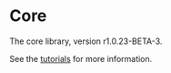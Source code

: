 # Core

The core library, version r1.0.23-BETA-3.

See the [tutorials](tutorials/index.md) for more information.
